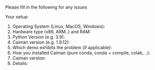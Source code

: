 Please fill in the following for any issues

Your setup:
 1. Operating System (Linux, MacOS, Windows):
 2. Hardware type (x86, ARM..) and RAM:
 3. Python Version (e.g. 3.9):
 4. Caiman version (e.g. 1.9.12):
 5. Which demo exhibits the problem (if applicable):
 6. How you installed Caiman (pure conda, conda + compile, colab, ..):
 7. Caiman version: 
 8. Details: 
